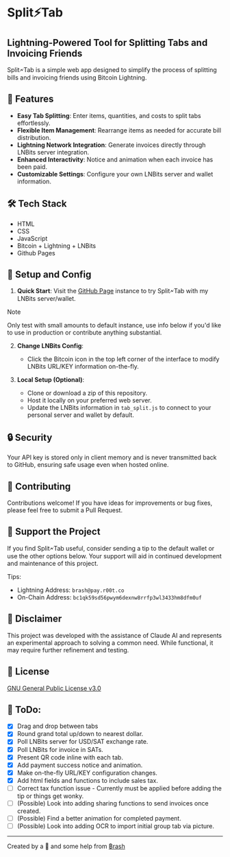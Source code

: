 # Split⚡Tab

## Lightning-Powered Tool for Splitting Tabs and Invoicing Friends

Split🗲Tab is a simple web app designed to simplify the process of splitting bills and invoicing friends using Bitcoin Lightning.

## 🚀 Features

- **Easy Tab Splitting**: Enter items, quantities, and costs to split tabs effortlessly.
- **Flexible Item Management**: Rearrange items as needed for accurate bill distribution.
- **Lightning Network Integration**: Generate invoices directly through LNBits server integration.
- **Enhanced Interactivity**: Notice and animation when each invoice has been paid.
- **Customizable Settings**: Configure your own LNBits server and wallet information.

## 🛠️ Tech Stack

- HTML
- CSS
- JavaScript
- Bitcoin + Lightning + LNBits
- Github Pages

## 🔧 Setup and Config

1. **Quick Start**: Visit the [GitHub Page](https://split.r00t.co) instance to try Split🗲Tab with my LNBits server/wallet. 

>[!NOTE]
>Only test with small amounts to default instance, use info below if you'd like to use in production or contribute anything substantial.

2. **Change LNBits Config**:
   - Click the Bitcoin icon in the top left corner of the interface to modify LNBits URL/KEY information on-the-fly.

3. **Local Setup (Optional)**:
   - Clone or download a zip of this repository.
   - Host it locally on your preferred web server.
   - Update the LNBits information in `tab_split.js` to connect to your personal server and wallet by default.

## 🔒 Security

Your API key is stored only in client memory and is never transmitted back to GitHub, ensuring safe usage even when hosted online.

## 🤝 Contributing

Contributions welcome! If you have ideas for improvements or bug fixes, please feel free to submit a Pull Request.

## 🌟 Support the Project

If you find Split🗲Tab useful, consider sending a tip to the default wallet or use the other options below. Your support will aid in continued development and maintenance of this project.

Tips:
   - Lightning Address: `brash@pay.r00t.co` 
   - On-Chain Address: `bc1qk59sd56pwym6dexnw8rrfp3wl3433hm8dfm0uf` 

## 📝 Disclaimer

This project was developed with the assistance of Claude AI and represents an experimental approach to solving a common need. While functional, it may require further refinement and testing.

## 📄 License

[GNU General Public License v3.0](.githhub/LICENSE)

## 🔨 ToDo: ##
- [x] Drag and drop between tabs
- [x] Round grand total up/down to nearest dollar.
- [x] Poll LNBits server for USD/SAT exchange rate.
- [x] Poll LNBits for invoice in SATs.
- [x] Present QR code inline with each tab.
- [x] Add payment success notice and animation.
- [x] Make on-the-fly URL/KEY configuration changes.
- [x] Add html fields and functions to include sales tax.
- [ ] Correct tax function issue - Currently must be applied before adding the tip or things get wonky.
- [ ] \(Possible) Look into adding sharing functions to send invoices once created.
- [ ] \(Possible) Find a better animation for completed payment.
- [ ] \(Possible) Look into adding OCR to import initial group tab via picture.

---

Created by a 🤖 and some help from [฿rash](https://github.com/BrashRatel) 
